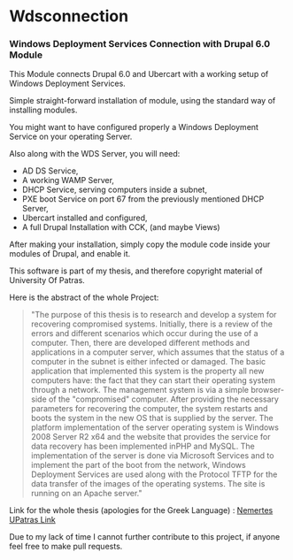 Wdsconnection
=============

### Windows Deployment Services Connection with Drupal 6.0 Module

This Module connects Drupal 6.0 and Ubercart with a working setup of Windows Deployment Services.

Simple straight-forward installation of module, using the standard way of installing modules.

You might want to have configured properly a Windows Deployment Service on your operating Server.

Also along with the WDS Server, you will need:
* AD DS Service,
* A working WAMP Server,
* DHCP Service, serving computers inside a subnet,
* PXE boot Service on port 67 from the previously mentioned DHCP Server,
* Ubercart installed and configured,
* A full Drupal Installation with CCK, (and maybe Views)

After making your installation, simply copy the module code inside your modules of Drupal, and enable it.

This software is part of my thesis, and therefore copyright material of University Of Patras.

Here is the abstract of the whole Project:

> "The purpose of this thesis is to research and develop a system for recovering compromised systems.
> Initially, there is a review of the errors and different scenarios which occur during the use of a computer. Then, there are developed different
> methods and applications in a computer server, which assumes that the status of a computer in the subnet is either infected or damaged. The basic
> application that implemented this system is the property all new computers have: the fact that they can start their operating system through a network.
> The management system is via a simple browser-side of the "compromised" computer. After providing the necessary parameters for recovering the computer,
> the system restarts and boots the system in the new OS that is supplied by the server. The platform implementation of the server operating system is Windows 2008
> Server R2 x64 and the website that provides the service for data recovery has been implemented in​PHP and MySQL. The implementation of the server is done
> via Microsoft Services and to implement the part of the boot from the network, Windows Deployment Services are used along with the Protocol TFTP
> for the data transfer of the images of the operating systems. The site is running on an Apache server."

Link for the whole thesis (apologies for the Greek Language) : [Nemertes UPatras Link](http://hdl.handle.net/10889/5178#sthash.x6axuvCJ.dpuf)

Due to my lack of time I cannot further contribute to this project, if anyone feel free to make pull requests.
